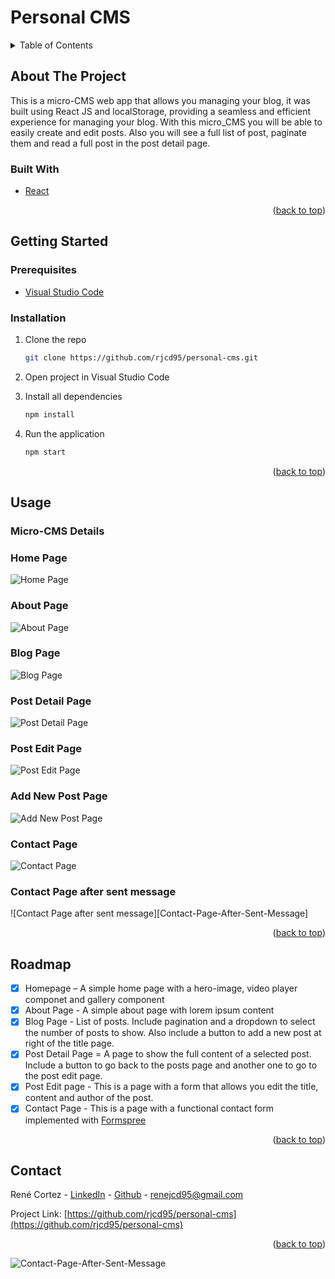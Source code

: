 <div id="top"></div>

# Personal CMS

<!-- TABLE OF CONTENTS -->
<details>
  <summary>Table of Contents</summary>
  <ol>
    <li>
      <a href="#about-the-project">About The Project</a>
      <ul>
        <li><a href="#built-with">Built With</a></li>
        <li><a href="#styled-with">Styled With</a></li>
      </ul>
    </li>
    <li>
      <a href="#getting-started">Getting Started</a>
      <ul>
        <li><a href="#prerequisites">Prerequisites</a></li>
        <li><a href="#installation">Installation</a></li>
      </ul>
    </li>
    <li><a href="#usage">Usage</a></li>
    <li><a href="#roadmap">Roadmap</a></li>
    <li><a href="#contact">Contact</a></li>
  </ol>
</details>

<!-- ABOUT THE PROJECT -->

## About The Project

This is a micro-CMS web app that allows you managing your blog, it was built using React JS and localStorage, providing a seamless and efficient experience for managing your blog. With this micro_CMS you will be able to easily create and edit posts. Also you will see a full list of post, paginate them and read a full post in the post detail page.

### Built With

- [React](https://reactjs.org/)

<p align="right">(<a href="#top">back to top</a>)</p>

<!-- GETTING STARTED -->

## Getting Started

### Prerequisites

- [Visual Studio Code](https://code.visualstudio.com/)

### Installation

1. Clone the repo

   ```sh
   git clone https://github.com/rjcd95/personal-cms.git
   ```

2. Open project in Visual Studio Code

3. Install all dependencies

   ```sh
   npm install
   ```

4. Run the application
   ```sh
   npm start
   ```

<p align="right">(<a href="#top">back to top</a>)</p>

<!-- USAGE EXAMPLES -->

## Usage

### Micro-CMS Details

### Home Page
![Home Page][Home-Page-Screenshot]

### About Page
![About Page][About-Page-Screenshot]

### Blog Page
![Blog Page][Blog-Page-Screenshot]

### Post Detail Page
![Post Detail Page][Post-Detail-Page-Screenshot]

### Post Edit Page
![Post Edit Page][Post-Edit-Page-Screenshot]

### Add New Post Page
![Add New Post Page][Add-New-Post-Page-Screenshot]

### Contact Page
![Contact Page][Contact-Page-Screenshot]

### Contact Page after sent message
![Contact Page after sent message][Contact-Page-After-Sent-Message]

<p align="right">(<a href="#top">back to top</a>)</p>

<!-- ROADMAP -->

## Roadmap

- [x] Homepage – A simple home page with a hero-image, video player componet and gallery component
- [x] About Page - A simple about page with lorem ipsum content
- [x] Blog Page - List of posts. Include pagination and a dropdown to select the number of posts to show. Also include a button to add a new post at right of the title page.
- [x] Post Detail Page = A page to show the full content of a selected post. Include a button to go back to the posts page and another one to go to the post edit page.
- [x] Post Edit page - This is a page with a form that allows you edit the title, content and author of the post. 
- [x] Contact Page - This is a page with a functional contact form implemented with [Formspree](https://formspree.io/)

<p align="right">(<a href="#top">back to top</a>)</p>

<!-- CONTACT -->

## Contact

René Cortez - [LinkedIn](https://www.linkedin.com/in/cortesdinarte) - [Github](https://github.com/rjcd95) - renejcd95@gmail.com

Project Link: [https://github.com/rjcd95/personal-cms](https://github.com/rjcd95/personal-cms)


<p align="right">(<a href="#top">back to top</a>)</p>

<!-- MARKDOWN LINKS & IMAGES -->

[product-screenshot]: https://i.imgur.com/dWBk7Xr.png
[product-screenshot2]: https://i.imgur.com/OakDGrx.png
[usage-rating]: https://i.imgur.com/R3QcaUq.png
[usage-comment]: https://i.imgur.com/8UxgYvq.png
[usage-movie-admin]: https://i.imgur.com/QymXriE.png
[usage-rating-admin]: https://i.imgur.com/CAkfXQp.png

[Home-Page-Screenshot]: https://user-images.githubusercontent.com/4002315/234663991-4c1bbd10-912f-4f5a-b223-9e78052f41d6.png

[About-Page-Screenshot]: https://user-images.githubusercontent.com/4002315/234664134-43bcf359-3549-4691-a198-7a92f176cc3d.png

[Blog-Page-Screenshot]: https://user-images.githubusercontent.com/4002315/234664169-8691de60-d12d-4a55-a705-70245dabac4d.png

[Post-Detail-Page-Screenshot]: https://user-images.githubusercontent.com/4002315/234664211-a6ba6ebb-da14-4b2d-9dd9-cad5429a7878.png

[Post-Edit-Page-Screenshot]: https://user-images.githubusercontent.com/4002315/234664247-d8660136-5eb2-4506-bb49-cecc80559f9d.png

[Add-New-Post-Page-Screenshot]: https://user-images.githubusercontent.com/4002315/234664293-de6612e1-9091-41db-aa3c-1e200fc3080b.png

[Contact-Page-Screenshot]: https://user-images.githubusercontent.com/4002315/234664334-e64e346c-513c-4ab4-a962-5e22138ea621.png

![Contact-Page-After-Sent-Message](https://user-images.githubusercontent.com/4002315/234664408-07a07e5f-d8a8-4c0d-93b5-15b72d2b0dd7.png)
